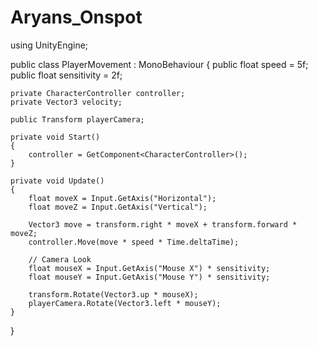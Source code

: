 # Aryans_Onspot

using UnityEngine;

public class PlayerMovement : MonoBehaviour
{
    public float speed = 5f;
    public float sensitivity = 2f;

    private CharacterController controller;
    private Vector3 velocity;

    public Transform playerCamera;

    private void Start()
    {
        controller = GetComponent<CharacterController>();
    }

    private void Update()
    {
        float moveX = Input.GetAxis("Horizontal");
        float moveZ = Input.GetAxis("Vertical");
        
        Vector3 move = transform.right * moveX + transform.forward * moveZ;
        controller.Move(move * speed * Time.deltaTime);

        // Camera Look
        float mouseX = Input.GetAxis("Mouse X") * sensitivity;
        float mouseY = Input.GetAxis("Mouse Y") * sensitivity;

        transform.Rotate(Vector3.up * mouseX);
        playerCamera.Rotate(Vector3.left * mouseY);
    }
}
